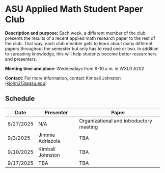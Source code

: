 # ASU Applied Math Student Paper Club 

**Description and purpose:** Each week, a different member of the club presents the results of a recent applied math research paper to the rest of the club. That way, each club member gets to learn about many different papers throughout the semester but only has to read one or two. In addition to spreading knowledge, this will help students become better researchers and presenters. 

**Meeting time and place:** Wednesdays from 9-10 a.m. in WXLR A202 

**Contact:** For more information, contact Kimball Johnston (<kjohn313@asu.edu>) 

## Schedule 

| Date | Presenter | Paper |
| --- | --- | --- |
| 8/27/2025 | N/A | Organizational and introductory meeting | 
| 9/3/2025 | Jimmie Adriazola | TBA | 
| 9/10/2025 | Kimball Johnston | TBA | 
| 9/17/2025 | TBA | TBA | 
